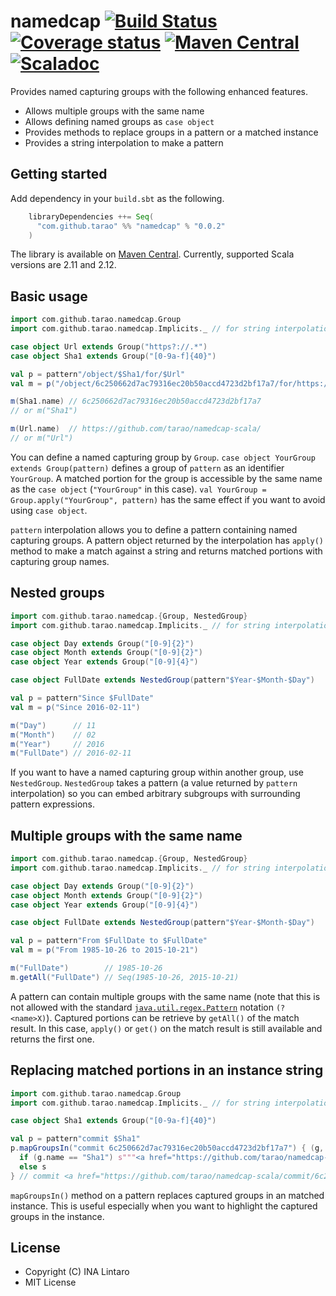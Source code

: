 namedcap [![Build Status][travis-img]][travis] [![Coverage status][coverage-img]][coverage] [![Maven Central][maven-img]][maven] [![Scaladoc][javadoc-img]][javadoc]
========

Provides named capturing groups with the following enhanced features.

- Allows multiple groups with the same name
- Allows defining named groups as `case object`
- Provides methods to replace groups in a pattern or a matched instance
- Provides a string interpolation to make a pattern

Getting started
---------------

Add dependency in your `build.sbt` as the following.

```scala
    libraryDependencies ++= Seq(
      "com.github.tarao" %% "namedcap" % "0.0.2"
    )
```

The library is available on [Maven Central][maven].  Currently,
supported Scala versions are 2.11 and 2.12.

Basic usage
-----------

```scala
import com.github.tarao.namedcap.Group
import com.github.tarao.namedcap.Implicits._ // for string interpolation

case object Url extends Group("https?://.*")
case object Sha1 extends Group("[0-9a-f]{40}")

val p = pattern"/object/$Sha1/for/$Url"
val m = p("/object/6c250662d7ac79316ec20b50accd4723d2bf17a7/for/https://github.com/tarao/namedcap-scala/")

m(Sha1.name) // 6c250662d7ac79316ec20b50accd4723d2bf17a7
// or m("Sha1")

m(Url.name)  // https://github.com/tarao/namedcap-scala/
// or m("Url")
```

You can define a named capturing group by `Group`.  `case object
YourGroup extends Group(pattern)` defines a group of `pattern` as an
identifier `YourGroup`.  A matched portion for the group is accessible
by the same name as the `case object` (`"YourGroup"` in this case).
`val YourGroup = Group.apply("YourGroup", pattern)` has the same
effect if you want to avoid using `case object`.

`pattern` interpolation allows you to define a pattern containing
named capturing groups.  A pattern object returned by the
interpolation has `apply()` method to make a match against a string
and returns matched portions with capturing group names.

Nested groups
-------------

```scala
import com.github.tarao.namedcap.{Group, NestedGroup}
import com.github.tarao.namedcap.Implicits._ // for string interpolation

case object Day extends Group("[0-9]{2}")
case object Month extends Group("[0-9]{2}")
case object Year extends Group("[0-9]{4}")

case object FullDate extends NestedGroup(pattern"$Year-$Month-$Day")

val p = pattern"Since $FullDate"
val m = p("Since 2016-02-11")

m("Day")      // 11
m("Month")    // 02
m("Year")     // 2016
m("FullDate") // 2016-02-11
```

If you want to have a named capturing group within another group, use
`NestedGroup`.  `NestedGroup` takes a pattern (a value returned by
`pattern` interpolation) so you can embed arbitrary subgroups with
surrounding pattern expressions.

Multiple groups with the same name
----------------------------------

```scala
import com.github.tarao.namedcap.{Group, NestedGroup}
import com.github.tarao.namedcap.Implicits._ // for string interpolation

case object Day extends Group("[0-9]{2}")
case object Month extends Group("[0-9]{2}")
case object Year extends Group("[0-9]{4}")

case object FullDate extends NestedGroup(pattern"$Year-$Month-$Day")

val p = pattern"From $FullDate to $FullDate"
val m = p("From 1985-10-26 to 2015-10-21")

m("FullDate")        // 1985-10-26
m.getAll("FullDate") // Seq(1985-10-26, 2015-10-21)
```

A pattern can contain multiple groups with the same name (note that
this is not allowed with the standard
[`java.util.regex.Pattern`][java-regex] notation `(?<name>X)`).
Captured portions can be retrieve by `getAll()` of the match result.
In this case, `apply()` or `get()` on the match result is still
available and returns the first one.

Replacing matched portions in an instance string
------------------------------------------------

```scala
import com.github.tarao.namedcap.Group
import com.github.tarao.namedcap.Implicits._ // for string interpolation

case object Sha1 extends Group("[0-9a-f]{40}")

val p = pattern"commit $Sha1"
p.mapGroupsIn("commit 6c250662d7ac79316ec20b50accd4723d2bf17a7") { (g, s) =>
  if (g.name == "Sha1") s"""<a href="https://github.com/tarao/namedcap-scala/commit/$s">$s</a>"""
  else s
} // commit <a href="https://github.com/tarao/namedcap-scala/commit/6c250662d7ac79316ec20b50accd4723d2bf17a7">6c250662d7ac79316ec20b50accd4723d2bf17a7</a>
```

`mapGroupsIn()` method on a pattern replaces captured groups in an
matched instance.  This is useful especially when you want to
highlight the captured groups in the instance.

License
-------

- Copyright (C) INA Lintaro
- MIT License

[travis]: https://travis-ci.org/tarao/namedcap-scala
[travis-img]: https://img.shields.io/travis/tarao/namedcap-scala.svg?branch=master
[coverage]: https://coveralls.io/github/tarao/namedcap-scala?branch=master
[coverage-img]: https://coveralls.io/repos/tarao/namedcap-scala/badge.svg?branch=master&service=github
[maven]: https://maven-badges.herokuapp.com/maven-central/com.github.tarao/namedcap_2.12
[maven-img]: https://maven-badges.herokuapp.com/maven-central/com.github.tarao/namedcap_2.12/badge.svg
[javadoc]: http://javadoc-badge.appspot.com/com.github.tarao/namedcap_2.12
[javadoc-img]: http://javadoc-badge.appspot.com/com.github.tarao/namedcap_2.12.svg?label=scaladoc

[java-regex]: https://docs.oracle.com/javase/8/docs/api/java/util/regex/Pattern.html
